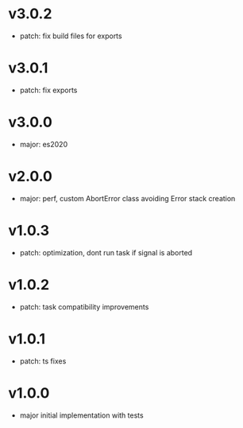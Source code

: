 # v3.0.2

- patch: fix build files for exports

# v3.0.1

- patch: fix exports

# v3.0.0

- major: es2020

# v2.0.0

- major: perf, custom AbortError class avoiding Error stack creation

# v1.0.3

- patch: optimization, dont run task if signal is aborted

# v1.0.2

- patch: task compatibility improvements

# v1.0.1

- patch: ts fixes

# v1.0.0

- major initial implementation with tests
